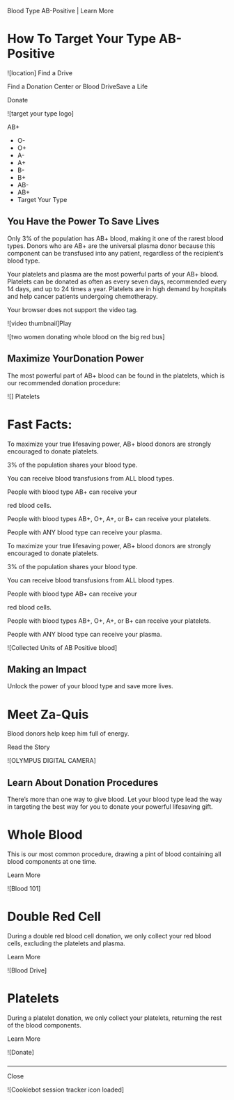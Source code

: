 Blood Type AB-Positive | Learn More 

# How To Target Your Type AB-Positive

 ![location]  Find a Drive

Find a Donation Center or Blood DriveSave a Life

Donate

![target your type logo]

AB+

*   O-
*   O+
*   A-
*   A+
*   B-
*   B+
*   AB-
*   AB+
*   Target Your Type

## You Have the Power To Save Lives

Only 3% of the population has AB+ blood, making it one of the rarest blood types. Donors who are AB+ are the universal plasma donor because this component can be transfused into any patient, regardless of the recipient’s blood type.  
  
Your platelets and plasma are the most powerful parts of your AB+ blood. Platelets can be donated as often as every seven days, recommended every 14 days, and up to 24 times a year. Platelets are in high demand by hospitals and help cancer patients undergoing chemotherapy.

  Your browser does not support the video tag.

![video thumbnail]Play

![two women donating whole blood on the big red bus]

## Maximize YourDonation Power

The most powerful part of AB+ blood can be found in the platelets, which is our recommended donation procedure:

 ![] Platelets 

# Fast Facts:

 

To maximize your true lifesaving power, AB+ blood donors are strongly encouraged to donate platelets.

 

3% of the population shares your blood type.

 

You can receive blood transfusions from ALL blood types.

 

People with blood type AB+ can receive your

red blood cells.

 

People with blood types AB+, O+, A+, or B+ can receive your platelets.

 

People with ANY blood type can receive your plasma.

 

To maximize your true lifesaving power, AB+ blood donors are strongly encouraged to donate platelets.

3% of the population shares your blood type.

You can receive blood transfusions from ALL blood types.

People with blood type AB+ can receive your

red blood cells.

People with blood types AB+, O+, A+, or B+ can receive your platelets.

People with ANY blood type can receive your plasma.

![Collected Units of AB Positive blood]

## Making an Impact

Unlock the power of your blood type and save more lives.

# Meet Za-Quis

Blood donors help keep him full of energy.

Read the Story

![OLYMPUS DIGITAL CAMERA]

## Learn About Donation Procedures

There’s more than one way to give blood. Let your blood type lead the way in targeting the best way for you to donate your powerful lifesaving gift.

# Whole Blood

This is our most common procedure, drawing a pint of blood containing all blood components at one time.

Learn More

![Blood 101]

# Double Red Cell

During a double red blood cell donation, we only collect your red blood cells, excluding the platelets and plasma.

Learn More

![Blood Drive]

# Platelets

During a platelet donation, we only collect your platelets, returning the rest of the blood components.

Learn More

![Donate]

##### 

* * *

 Close 

![Cookiebot session tracker icon loaded]